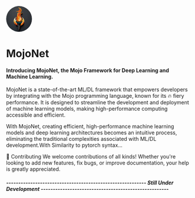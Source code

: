 <div align="left">
  <img src="assets/mojonet.jpeg" alt="MojoNet Logo" style="width:70px; margin-right:15px; border-radius:40px;">
  <h1>MojoNet</h1>
  <h4>Introducing MojoNet, the Mojo Framework for Deep Learning and Machine Learning.</h4>
</div>

MojoNet is a state-of-the-art ML/DL framework that empowers developers by integrating with the Mojo programming language, known for its 🔥 fiery performance. It is designed to streamline the development and deployment of machine learning models, making high-performance computing accessible and efficient.

With MojoNet, creating efficient, high-performance machine learning models and deep learning architectures becomes an intuitive process, eliminating the traditional complexities associated with ML/DL development.With Similarity to pytorch syntax...

🤝 Contributing
We welcome contributions of all kinds! Whether you're looking to add new features, fix bugs, or improve documentation, your help is greatly appreciated.




 
##### ---------------------------------------------------------- Still Under Development -----------------------------------------------------
